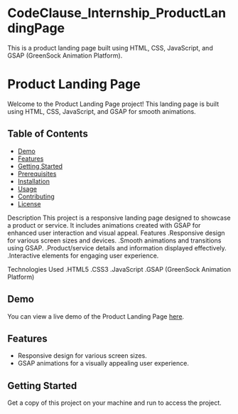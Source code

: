 # CodeClause_Internship_ProductLandingPage
This is a product landing page built using HTML, CSS, JavaScript, and GSAP (GreenSock Animation Platform).
# Product Landing Page

Welcome to the Product Landing Page project! This landing page is built using HTML, CSS, JavaScript, and GSAP for smooth animations.

## Table of Contents
- [Demo](#demo)
- [Features](#features)
- [Getting Started](#getting-started)
- [Prerequisites](#prerequisites)
- [Installation](#installation)
- [Usage](#usage)
- [Contributing](#contributing)
- [License](#license)

Description
This project is a responsive landing page designed to showcase a product or service. It includes animations created with GSAP for enhanced user interaction and visual appeal.
Features
.Responsive design for various screen sizes and devices.
.Smooth animations and transitions using GSAP.
.Product/service details and information displayed effectively.
.Interactive elements for engaging user experience.

Technologies Used
.HTML5
.CSS3
.JavaScript
.GSAP (GreenSock Animation Platform)
## Demo
You can view a live demo of the Product Landing Page [here](#http://127.0.0.1:5500/index.html).

## Features
- Responsive design for various screen sizes.
- GSAP animations for a visually appealing user experience.
  

## Getting Started
Get a copy of this project on your machine and run to access the project.



